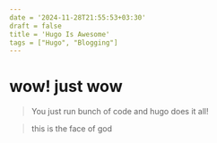 ```yaml
---
date = '2024-11-28T21:55:53+03:30'
draft = false
title = 'Hugo Is Awesome'
tags = ["Hugo", "Blogging"]
---
```


# wow! just wow

> You just run bunch of code and hugo does it all!

> this is the face of god
